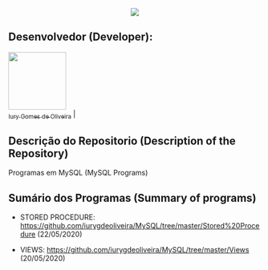 <p align="center">
  <img src="https://github.com/iurygdeoliveira/MySQL/blob/master/Capa.png">
</p>

## Desenvolvedor (Developer):

[<img src="https://avatars3.githubusercontent.com/u/30157522?s=460&u=30d3397df3e4655b6fa8047ac27052569cf7db78&v=4" width=115><br><sub>Iury Gomes de Oliveira</sub>](https://github.com/iurygdeoliveira) |

## Descrição do Repositorio (Description of the Repository)

Programas em MySQL (MySQL Programs)

## Sumário dos Programas (Summary of programs)

- STORED PROCEDURE: https://github.com/iurygdeoliveira/MySQL/tree/master/Stored%20Procedure (22/05/2020)

- VIEWS: https://github.com/iurygdeoliveira/MySQL/tree/master/Views (20/05/2020)
